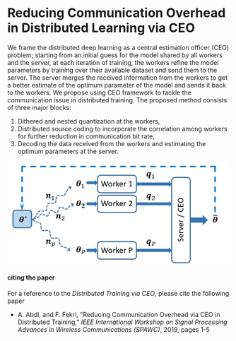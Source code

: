 # Reducing Communication Overhead in Distributed Learning via CEO

We frame the distributed deep learning as a central estimation officer (CEO) problem; starting from an initial guess for the model shared by all workers and the server, at each iteration of training, the workers refine the model parameters by training over their available dataset and send them to the server. The server merges the received information from the workers to get a better estimate of the optimum parameter of the model and sends it back to the workers. We propose using CEO framework to tackle the communication issue in distributed training. The proposed method consists of three major blocks: 
1) Dithered and nested quantization at the workers, 
2) Distributed source coding to incorporate the correlation among workers for further reduction in communication bit rate, 
3) Decoding the data received from the workers and estimating the optimum parameters at the server.

![Distributed Learning as CEO Problem](/images/distributedtraining_ceo.png)

#### citing the paper
For a reference to the *Distributed Training via CEO*, please cite the following paper
* A. Abdi, and F. Fekri, "Reducing Communication Overhead via CEO in Distributed Training," *IEEE International Workshop on Signal Processing Advances in Wireless Communications (SPAWC)*, 2019, pages 1-5
